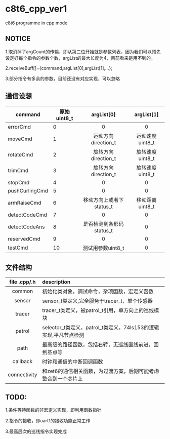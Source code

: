 # c8t6_cpp_ver1
c8t6 programme in cpp mode

## NOTICE

1.取消掉了argCount的传输，即从第二位开始就是参数列表，因为我们可以预先设定好每个指令的参数个数，argList的最大长度为4，目前看来是用不到的。 

2.receiveBuff[]={command,argList[0],argList[1],...}; 

3.部分指令有多余的参数，目前还没有对应实现，可以忽略 

## 通信设想

| command | 原始uint8_t  | argList[0]  | argList[1] |
|  ----  | ----  |  :----:  | :----:  |
| errorCmd  | 0 | 0 | 0 |
| moveCmd | 1 | 运动方向direction_t | 运动速度uint8_t |
|  rotateCmd | 2  |  旋转方向direction_t |  旋转速度uint8_t |
| trimCmd  |  3 | 旋转方向direction_t  | 旋转速度uint8_t  |
| stopCmd  |  4 |  0 |  0 |
| pushCurlingCmd  |  5 |  0 |  0 |
|  armRaiseCmd | 6  | 移动方向上或者下status_t  |  移动距离uint8_t |
| detectCodeCmd  |  7 |  0 |  0 |
| detectCodeAns  |  8 |  是否检测到条形码status_t |  0 |
| reservedCmd  |  9 |  0 |  0 |
| testCmd  |  10 |  测试用参数uint8_t |  0 |

## 文件结构

| file .cpp/.h  | description  |
| :----:  | :---- |
| common  | 初始化类对象，调试命令，杂项函数，宏定义函数  |
| sensor  | sensor_t类定义,完全服务于tracer_t，单个传感器 |
| tracer  | tracer_t类定义，被patrol_t引用，单方向上的巡线模块 |
| patrol  | selector_t类定义，patrol_t类定义，74ls153的逻辑实现,平凡节点检测 |
| path  | 最高级的路径函数，包括右转，无巡线直线前进，回到基点等 |
| callback  | 时钟和通信的中断回调函数  |
| connectivity  | 和zet6的通信相关函数，为过渡方案，后期可能考虑整合到一个芯片上 |



## TODO:

1.条件等待函数的非宏定义实现，即利用函数指针 

2.指令的接收，即uart1的接收功能正常工作 

3.最高层次的巡线指令实现完成 
